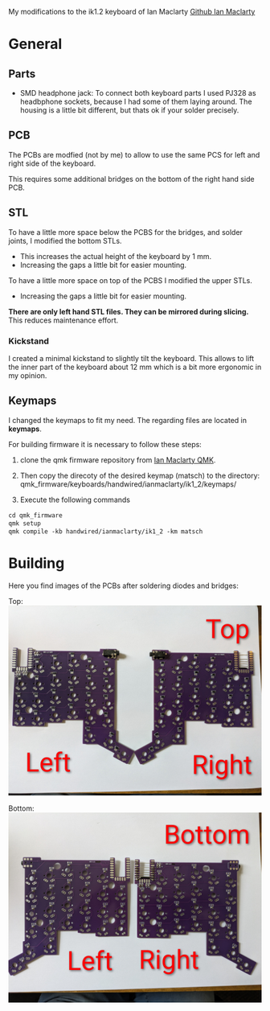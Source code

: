 My modifications to the ik1.2 keyboard of Ian Maclarty [Github Ian Maclarty](https://github.com/ianmaclarty/ik)

# General
## Parts
- SMD headphone jack: To connect both keyboard parts I used PJ328 as headbphone sockets, because I had some of them laying around. The housing is a little bit different, but thats ok if your solder precisely.

## PCB
The PCBs are modfied (not by me) to allow to use the same PCS for left and right side of the keyboard.

This requires some additional bridges on the bottom of the right hand side PCB.

## STL
To have a little more space below the PCBS for the bridges, and solder joints, I modified the bottom STLs.
- This increases the actual height of the keyboard by 1 mm.
- Increasing the gaps a little bit for easier mounting.

To have a little more space on top of the PCBS I modified the upper STLs.
- Increasing the gaps a little bit for easier mounting.

**There are only left hand STL files. They can be mirrored during slicing.**
This reduces maintenance effort.

### Kickstand
I created a minimal kickstand to slightly tilt the keyboard.
This allows to lift the inner part of the keyboard about 12 mm which is a bit more ergonomic in my opinion.


## Keymaps
I changed the keymaps to fit my need.
The regarding files are located in **keymaps**.

For building firmware it is necessary to follow these steps:
1) clone the qmk firmware repository from [Ian Maclarty QMK](https://github.com/ianmaclarty/qmk_firmware.git).

2) Then copy the direcoty of the desired keymap (matsch) to the directory: qmk_firmware/keyboards/handwired/ianmaclarty/ik1_2/keymaps/

3) Execute the following commands
```
cd qmk_firmware
qmk setup
qmk compile -kb handwired/ianmaclarty/ik1_2 -km matsch
```

# Building
Here you find images of the PCBs after soldering diodes and bridges:

Top:
![top pcb](images/pcb_soldering_top.jpg)

Bottom:
![bottom pcb](images/pcb_soldering_bottom.jpg)
